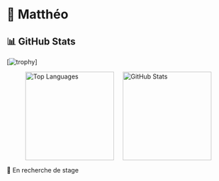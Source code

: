 # 👋 Matthéo

## 📊 GitHub Stats

[![trophy](https://github-profile-trophy.vercel.app/?username=Mattheo55&theme=onedark)]

<div style="display: flex; justify-content: center; gap: 20px; flex-wrap: wrap;">
  <img 
    src="https://github-readme-stats.vercel.app/api/top-langs/?username=Mattheo55&layout=compact&hide_border=true&bg_color=0d1117&title_color=78a9ff&text_color=f2f4f8&icon_color=78a9ff" 
    alt="Top Languages" 
    style="height: 200px;" 
  />
  <img 
    src="https://github-readme-stats.vercel.app/api?username=Mattheo55&show_icons=true&hide_border=true&bg_color=0d1117&title_color=78a9ff&text_color=f2f4f8&icon_color=78a9ff" 
    alt="GitHub Stats" 
    style="height: 200px;" 
  />
</div>

📌 En recherche de stage
